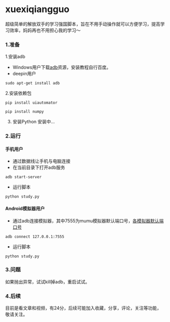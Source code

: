 # xuexiqiangguo
超级简单的解放双手的学习强国脚本，旨在不用手动操作就可以方便学习，提高学习效率，妈妈再也不用担心我的学习～

### 1.准备
1.安装adb
- Windows用户下载[adb](https://pan.baidu.com/s/16EpQvsGX19L9b6vZwRx7Aw)资源，安装教程自行百度。
- deepin用户
```
sudo apt-get install adb
```
2.安装依赖包
```
pip install uiautomator
```
```
pip install numpy
```
3. 安装Python
安装中...
### 2.运行
#### 手机用户
- 通过数据线让手机与电脑连接
- 在当前目录下打开adb服务
```
adb start-server
```
- 运行脚本
```
python study.py
```
#### Android模拟器用户
- 通过adb连接模拟器，其中7555为mumu模拟器默认端口号，[各模拟器默认端口号](https://www.cnblogs.com/HakunaMatata-/p/10609307.html)
```
adb connect 127.0.0.1:7555
```
- 运行脚本
```
python study.py
```
### 3.问题
如果抛出异常，试试kill掉adb，重启试试。
### 4.后续
目前是看文章和视频，有24分，后续可能加入收藏，分享，评论，关注等功能，敬请关注。
